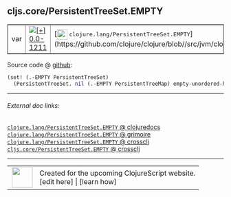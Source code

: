 ## cljs.core/PersistentTreeSet.EMPTY



 <table border="1">
<tr>
<td>var</td>
<td><a href="https://github.com/cljsinfo/cljs-api-docs/tree/0.0-1211"><img valign="middle" alt="[+] 0.0-1211" title="Added in 0.0-1211" src="https://img.shields.io/badge/+-0.0--1211-lightgrey.svg"></a> </td>
<td>
[<img height="24px" valign="middle" src="http://i.imgur.com/1GjPKvB.png"> <samp>clojure.lang/PersistentTreeSet.EMPTY</samp>](https://github.com/clojure/clojure/blob//src/jvm/clojure/lang/PersistentTreeSet.java)
</td>
</tr>
</table>









Source code @ [github](https://github.com/clojure/clojurescript/blob/r1.7.166/src/main/cljs/cljs/core.cljs#L8192-L8193):

```clj
(set! (.-EMPTY PersistentTreeSet)
  (PersistentTreeSet. nil (.-EMPTY PersistentTreeMap) empty-unordered-hash))
```

<!--
Repo - tag - source tree - lines:

 <pre>
clojurescript @ r1.7.166
└── src
    └── main
        └── cljs
            └── cljs
                └── <ins>[core.cljs:8192-8193](https://github.com/clojure/clojurescript/blob/r1.7.166/src/main/cljs/cljs/core.cljs#L8192-L8193)</ins>
</pre>

-->

---



###### External doc links:

[`clojure.lang/PersistentTreeSet.EMPTY` @ clojuredocs](http://clojuredocs.org/clojure.lang/PersistentTreeSet.EMPTY)<br>
[`clojure.lang/PersistentTreeSet.EMPTY` @ grimoire](http://conj.io/store/v1/org.clojure/clojure/1.7.0-beta3/clj/clojure.lang/PersistentTreeSet.EMPTY/)<br>
[`clojure.lang/PersistentTreeSet.EMPTY` @ crossclj](http://crossclj.info/fun/clojure.lang/PersistentTreeSet.EMPTY.html)<br>
[`cljs.core/PersistentTreeSet.EMPTY` @ crossclj](http://crossclj.info/fun/cljs.core.cljs/PersistentTreeSet.EMPTY.html)<br>

---

 <table>
<tr><td>
<img valign="middle" align="right" width="48px" src="http://i.imgur.com/Hi20huC.png">
</td><td>
Created for the upcoming ClojureScript website.<br>
[edit here] | [learn how]
</td></tr></table>

[edit here]:https://github.com/cljsinfo/cljs-api-docs/blob/master/cljsdoc/cljs.core/PersistentTreeSetDOTEMPTY.cljsdoc
[learn how]:https://github.com/cljsinfo/cljs-api-docs/wiki/cljsdoc-files

<!--

This information was too distracting to show to readers, but I'll leave it
commented here since it is helpful to:

- pretty-print the data used to generate this document
- and show how to retrieve that data



The API data for this symbol:

```clj
{:ns "cljs.core",
 :name "PersistentTreeSet.EMPTY",
 :history [["+" "0.0-1211"]],
 :parent-type "PersistentTreeSet",
 :type "var",
 :full-name-encode "cljs.core/PersistentTreeSetDOTEMPTY",
 :source {:code "(set! (.-EMPTY PersistentTreeSet)\n  (PersistentTreeSet. nil (.-EMPTY PersistentTreeMap) empty-unordered-hash))",
          :title "Source code",
          :repo "clojurescript",
          :tag "r1.7.166",
          :filename "src/main/cljs/cljs/core.cljs",
          :lines [8192 8193]},
 :full-name "cljs.core/PersistentTreeSet.EMPTY",
 :clj-symbol "clojure.lang/PersistentTreeSet.EMPTY"}

```

Retrieve the API data for this symbol:

```clj
;; from Clojure REPL
(require '[clojure.edn :as edn])
(-> (slurp "https://raw.githubusercontent.com/cljsinfo/cljs-api-docs/catalog/cljs-api.edn")
    (edn/read-string)
    (get-in [:symbols "cljs.core/PersistentTreeSet.EMPTY"]))
```

-->
